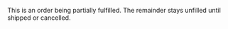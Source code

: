 This is an order being partially fulfilled.  The remainder stays unfilled until shipped or cancelled.
